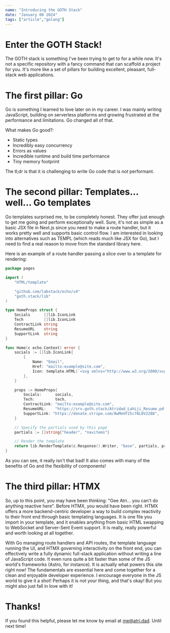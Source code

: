 ```yaml
---
name: "Introducing the GOTH Stack"
date: "January 08 2024"
tags: ["article","golang"]
---
```

# Enter the GOTH Stack!
The GOTH stack is something I've been trying to get to for a while now. It's not a specific repository with a fancy command that can scaffold a project for you. It's more like a set of pillars for building excellent, pleasant, full-stack web applications.

# The first pillar: Go
Go is something I learned to love later on in my career. I was mainly writing JavaScript, building on serverless platforms and growing frustrated at the performance and limitations. Go changed all of that.

What makes Go good?:
- Static types
- Incredibly easy concurrency
- Errors as values
- Incredible runtime and build time performance
- Tiny memory footprint

The tl;dr is that it is challenging to write Go code that is _not_ performant.

# The second pillar: Templates... well... Go templates
Go templates surprised me, to be completely honest. They offer just enough to get me going and perform exceptionally well. Sure, it's not as simple as a basic JSX file in Next.js since you need to make a route handler, but it works pretty well and supports basic control flow. I am interested in looking into alternatives such as TEMPL (which reads much like JSX for Go), but I need to find a real reason to move from the standard library here.

Here is an example of a route handler passing a slice over to a template for rendering:
```go
package pages

import (
    "HTML/template"

    "github.com/labstack/echo/v4"
    "goth.stack/lib"
)

type HomeProps struct {
    Socials      []lib.IconLink
    Tech         []lib.IconLink
    ContractLink string
    ResumeURL    string
    SupportLink  string
}

func Home(c echo.Context) error {
    socials := []lib.IconLink{
        {
            Name: "Email",
            Href: "mailto:example@site.com",
            Icon: template.HTML(`<svg xmlns="http://www.w3.org/2000/svg" height="32" width="32" viewBox="0 0 512 512"><!--!Font Awesome Free 6.5.1 by @fontawesome - https://fontawesome.com License - https://fontawesome.com/license/free Copyright 2023 Fonticons, Inc.--><path d="M48 64C21.5 64 0 85.5 0 112c0 15.1 7.1 29.3 19.2 38.4L236.8 313.6c11.4 8.5 27 8.5 38.4 0L492.8 150.4c12.1-9.1 19.2-23.3 19.2-38.4c0-26.5-21.5-48-48-48H48zM0 176V384c0 35.3 28.7 64 64 64H448c35.3 0 64-28.7 64-64V176L294.4 339.2c-22.8 17.1-54 17.1-76.8 0L0 176z"/></svg>`),
        },
    }

    props := HomeProps{
        Socials:      socials,
        Tech:         tech,
        ContractLink: "mailto:example@site.com",
        ResumeURL:    "https://srv.goth.stack/Atridad_Lahiji_Resume.pdf",
        SupportLink: "https://donate.stripe.com/8wMeVF25c78L0V2288",
    }

    // Specify the partials used by this page
    partials := []string{"header", "navitems"}

    // Render the template
    return lib.RenderTemplate(c.Response().Writer, "base", partials, props)
}
```
As you can see, it really isn't that bad! It also comes with many of the benefits of Go and the flexibility of components!

# The third pillar: HTMX
So, up to this point, you may have been thinking: "Gee Atri... you can't do anything reactive here". Before HTMX, you would have been right. HTMX offers a more backend-centric developer a way to build complex reactivity to their front end through basic templating languages. It is one file you import in your template, and it enables anything from basic HTML swapping to WebSocket and Server-Sent Event support. It is really, really powerful and worth looking at all together.

With Go managing route handlers and API routes, the template language running the UI, and HTMX governing interactivity on the front end, you can effectively write a fully dynamic full-stack application without writing a line of JavaScript code. It even runs quite a bit faster than some of the JS world's frameworks (Astro, for instance). It is actually what powers this site right now! The fundamentals are essential here and come together for a clean and enjoyable developer experience. I encourage everyone in the JS world to give it a shot! Perhaps it is not your thing, and that's okay! But you might also just fall in love with it!

# Thanks!
If you found this helpful, please let me know by email at [me@atri.dad](mailto:me@atri.dad). Until next time!